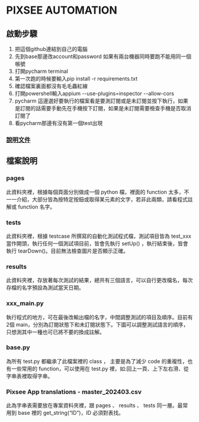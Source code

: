 # **PIXSEE AUTOMATION** 
## 啟動步驟
1. 把這個github連結到自己的電腦
2. 先到base那邊改account和password 如果有兩台機器同時要跑不能用同一個帳號
3. 打開pycharm terminal
4. 第一次跑的時候要輸入pip install -r requirements.txt
5. 確認檔案裏面都沒有毛毛蟲紅線
6. 打開powershell輸入appium --use-plugins=inspector --allow-cors
7. pycharm 這邊選好要執行的檔案看是要測訂閱或是未訂閱並按下執行，如果是訂閱的話需要手動先在手機按下訂閱，如果是未訂閱需要檢查手機是否取消訂閱了
8. 看pycharm那邊有沒有第一個test出現

### [說明文件](https://drive.google.com/drive/folders/1aXvqvS8GBj83i1jdijVb5sZESfhnSr2a?usp=drive_link)
## 檔案說明
### pages 
此資料夾裡，根據每個頁面分別做成一個 python 檔，裡面的 function 太多，不一一介紹，大部分皆為按特定按鈕或取得某元素的文字，若非此兩類，請看程式註解或 function 名字。
### tests
此資料夾裡，根據 testcase 所撰寫的自動化測試程式檔，測試項目皆為 test_xxx 當作開頭，執行任何一個測試項目前，皆會先執行 setUp() ，執行結束後，皆會執行 tearDown()。目前無法檢查圖片是否顯示正確。
### results
此資料夾裡，存放著每次測試的結果，總共有三個語言，可以自行更改檔名，每次存檔的名字預設為測試當天日期。
### xxx_main.py
執行程式的地方，可在最後改輸出檔的名字，中間調整測試的項目及順序。目前有2個 main，分別為訂閱狀態下和未訂閱狀態下。下圖可以調整測試語言的順序，只想測其中一種也可已將不要的換成註解。
### base.py
為所有 test.py 都繼承了此檔案裡的 class ， 主要是為了減少 code 的重複性，也有一些常用的 function，可以使用在 test.py 裡，如:回上一頁、上下左右滑、從字串表裡取得字串。
### Pixsee App translations - master_202403.csv
此為字串表需要放在專案資料夾裡，跟 pages 、 results 、 tests 同一層。最常用到 base 裡的 get_string(“ID”)，ID 必須對表找。



